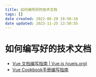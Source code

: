 ```yaml
---
title: 如何编写好的技术文档
tags: []
date created: 2022-06-20 19:58:18
date updated: 2023-11-25 13:50:55
---
```


# 如何编写好的技术文档

- [Vue 文档编写指南 | Vue.js (vuejs.org)](https://v3.cn.vuejs.org/guide/contributing/writing-guide.html#%E5%8E%9F%E5%88%99)
- [Vue Cookbook手册编写指南](https://v3.cn.vuejs.org/cookbook/)
